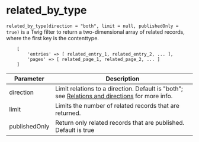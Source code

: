 # related_by_type

`related_by_type(direction = "both", limit = null, publishedOnly = true)` is a Twig filter to return a two-dimensional 
array of related records, where the first key is the contenttype.

```twig
    [
        'entries' => [ related_entry_1, related_entry_2, ... ],
        'pages' => [ related_page_1, related_page_2, ... ]
    ]
```

| Parameter     | Description                                                                                                 |
| ---           | ---                                                                                                         |
| direction     | Limit relations to a direction. Default is "both"; see [Relations and directions][direction] for more info. |
| limit         | Limits the number of related records that are returned.                                                     |
| publishedOnly | Return only related records that are published. Default is true                                             |

[direction]: ../../contenttypes/relationships#relations-and-directions

